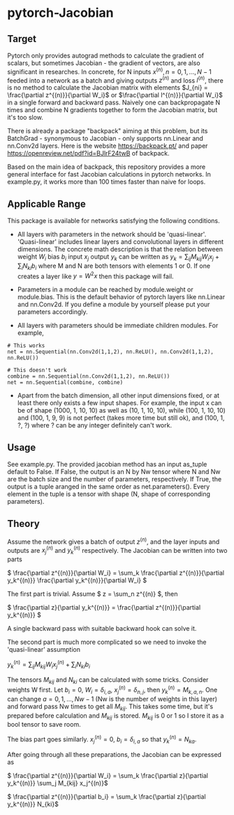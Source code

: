 # pytorch-Jacobian


## Target
Pytorch only provides autograd methods to calculate the gradient of scalars, but sometimes Jacobian - the gradient of vectors, are also significant in researches. In concrete, for N inputs $x^{(n)}, n=0,1,...,N-1$ feeded into a network as a batch and giving outputs $z^{(n)}$ and loss $l^{(n)}$, there is no method to calculate the Jacobian matrix with elements $J_{ni} = \frac{\partial z^{(n)}}{\partial W_i}$ or $\frac{\partial l^{(n)}}{\partial W_i}$ in a single forward and backward pass. Naively one can backpropagate N times and combine N gradients together to form the Jacobian matrix, but it's too slow.

There is already a package "backpack" aiming at this problem, but its BatchGrad - synonymous to Jacobian - only supports nn.Linear and nn.Conv2d layers. Here is the website <https://backpack.pt/> and paper <https://openreview.net/pdf?id=BJlrF24twB> of backpack.

Based on the main idea of backpack, this repository provides a more general interface for fast Jacobian calculations in pytorch networks. In example.py, it works more than 100 times faster than naive for loops.


## Applicable Range
This package is available for networks satisfying the following conditions.

- All layers with parameters in the network should be 'quasi-linear'. 'Quasi-linear' includes linear layers and convolutional layers in different dimensions. The concrete math description is that the relation between weight $W_i$ bias $b_i$ input $x_j$ output $y_k$ can be written as $y_k = \sum_{ij} M_{kij} W_i x_j + \sum_i N_{ki} b_i$ where M and N are both tensors with elements 1 or 0. If one creates a layer like $y = W^2 x$ then this package will fail.

- Parameters in a module can be reached by module.weight or module.bias. This is the default behavior of pytorch layers like nn.Linear and nn.Conv2d. If you define a module by yourself please put your parameters accordingly.

- All layers with parameters should be immediate children modules. For example,
``` 
# This works
net = nn.Sequential(nn.Conv2d(1,1,2), nn.ReLU(), nn.Conv2d(1,1,2), nn.ReLU()) 

# This doesn't work
combine = nn.Sequential(nn.Conv2d(1,1,2), nn.ReLU())
net = nn.Sequential(combine, combine)
```

- Apart from the batch dimension, all other input dimensions fixed, or at least there only exists a few input shapes. For example, the input x can be of shape (1000, 1, 10, 10) as well as (10, 1, 10, 10), while (100, 1, 10, 10) and (100, 1, 9, 9) is not perfect (takes more time but still ok), and (100, 1, ?, ?) where ? can be any integer definitely can't work.


## Usage
See example.py. The provided jacobian method has an input as_tuple default to False. If False, the output is an N by Nw tensor where N and Nw are the batch size and the number of parameters, respectively. If True, the output is a tuple aranged in the same order as net.parameters(). Every element in the tuple is a tensor with shape (N, shape of corresponding parameters).


## Theory
Assume the network gives a batch of output $z^{(n)}$, and the layer inputs and outputs are $x_j^{(n)}$ and $y_k^{(n)}$ respectively. The Jacobian can be written into two parts

$ \frac{\partial z^{(n)}}{\partial W_i} = \sum_k \frac{\partial z^{(n)}}{\partial y_k^{(n)}} \frac{\partial y_k^{(n)}}{\partial W_i} $

The first part is trivial. Assume $ z = \sum_n z^{(n)} $, then

$ \frac{\partial z}{\partial y_k^{(n)}} = \frac{\partial z^{(n)}}{\partial y_k^{(n)}} $

A single backward pass with suitable backward hook can solve it.

The second part is much more complicated so we need to invoke the 'quasi-linear' assumption

$y_k^{(n)} = \sum_{ij} M_{kij} W_i x_j^{(n)} + \sum_i N_{ki} b_i$

The tensors $M_{kij}$ and $N_{ki}$ can be calculated with some tricks. Consider weights W first. Let $b_i = 0$, $W_i = \delta_{i,a}$, $x_j^{(n)} = \delta_{n,j}$, then $y_k^{(n)} = M_{k,a,n}$. One can change $a=0,1,...,Nw-1$ (Nw is the number of weights in this layer) and forward pass Nw times to get all $M_{kij}$. This takes some time, but it's prepared before calculation and $M_{kij}$ is stored. $M_{kij}$ is 0 or 1 so I store it as a bool tensor to save room.

The bias part goes similarly. $x_j^{(n)} = 0$, $b_i = \delta_{i,a}$ so that $y_k^{(n)} = N_{ka}$.

After going through all these preparations, the Jacobian can be expressed as

$ \frac{\partial z^{(n)}}{\partial W_i} = \sum_k \frac{\partial z}{\partial y_k^{(n)}} \sum_j M_{kij} x_j^{(n)}$

$ \frac{\partial z^{(n)}}{\partial b_i} = \sum_k \frac{\partial z}{\partial y_k^{(n)}} N_{ki}$
